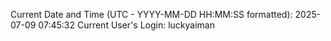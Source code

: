 Current Date and Time (UTC - YYYY-MM-DD HH:MM:SS formatted): 2025-07-09 07:45:32
Current User's Login: luckyaiman
